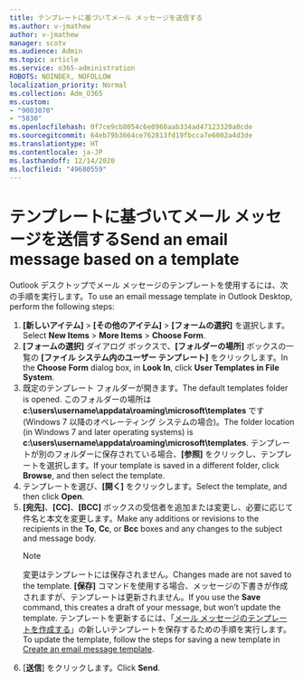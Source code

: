 ```yaml
---
title: テンプレートに基づいてメール メッセージを送信する
ms.author: v-jmathew
author: v-jmathew
manager: scotv
ms.audience: Admin
ms.topic: article
ms.service: o365-administration
ROBOTS: NOINDEX, NOFOLLOW
localization_priority: Normal
ms.collection: Adm_O365
ms.custom:
- "9003070"
- "5830"
ms.openlocfilehash: 0f7ce9cb8054c6e0960aab334ad47123320a0cde
ms.sourcegitcommit: 64eb79b3664ce762813fd19fbcca7e6002a4d3de
ms.translationtype: HT
ms.contentlocale: ja-JP
ms.lasthandoff: 12/14/2020
ms.locfileid: "49680559"
---
```

# <a name="send-an-email-message-based-on-a-template"></a><span data-ttu-id="3f4ff-102">テンプレートに基づいてメール メッセージを送信する</span><span class="sxs-lookup"><span data-stu-id="3f4ff-102">Send an email message based on a template</span></span>

<span data-ttu-id="3f4ff-103">Outlook デスクトップでメール メッセージのテンプレートを使用するには、次の手順を実行します。</span><span class="sxs-lookup"><span data-stu-id="3f4ff-103">To use an email message template in Outlook Desktop, perform the following steps:</span></span>

1. <span data-ttu-id="3f4ff-104">**[新しいアイテム]** > **[その他のアイテム]** > **[フォームの選択]** を選択します。</span><span class="sxs-lookup"><span data-stu-id="3f4ff-104">Select **New Items** > **More Items** > **Choose Form**.</span></span>
2. <span data-ttu-id="3f4ff-105">**[フォームの選択]** ダイアログ ボックスで、**[フォルダーの場所]** ボックスの一覧の **[ファイル システム内のユーザー テンプレート]** をクリックします。</span><span class="sxs-lookup"><span data-stu-id="3f4ff-105">In the **Choose Form** dialog box, in **Look In**, click **User Templates in File System**.</span></span>
3. <span data-ttu-id="3f4ff-106">既定のテンプレート フォルダーが開きます。</span><span class="sxs-lookup"><span data-stu-id="3f4ff-106">The default templates folder is opened.</span></span> <span data-ttu-id="3f4ff-107">このフォルダーの場所は **c:\users\username\appdata\roaming\microsoft\templates** です (Windows 7 以降のオペレーティング システムの場合)。</span><span class="sxs-lookup"><span data-stu-id="3f4ff-107">The folder location (in Windows 7 and later operating systems) is **c:\users\username\appdata\roaming\microsoft\templates**.</span></span> <span data-ttu-id="3f4ff-108">テンプレートが別のフォルダーに保存されている場合、**[参照]** をクリックし、テンプレートを選択します。</span><span class="sxs-lookup"><span data-stu-id="3f4ff-108">If your template is saved in a different folder, click **Browse**, and then select the template.</span></span>
4. <span data-ttu-id="3f4ff-109">テンプレートを選び、**[開く]** をクリックします。</span><span class="sxs-lookup"><span data-stu-id="3f4ff-109">Select the template, and then click **Open**.</span></span>
5. <span data-ttu-id="3f4ff-110">**[宛先]**、**[CC]**、**[BCC]** ボックスの受信者を追加または変更し、必要に応じて件名と本文を変更します。</span><span class="sxs-lookup"><span data-stu-id="3f4ff-110">Make any additions or revisions to the recipients in the **To**, **Cc**, or **Bcc** boxes and any changes to the subject and message body.</span></span>
    > [!NOTE]
    > <span data-ttu-id="3f4ff-111">変更はテンプレートには保存されません。</span><span class="sxs-lookup"><span data-stu-id="3f4ff-111">Changes made are not saved to the template.</span></span> <span data-ttu-id="3f4ff-112">**[保存]** コマンドを使用する場合、メッセージの下書きが作成されますが、テンプレートは更新されません。</span><span class="sxs-lookup"><span data-stu-id="3f4ff-112">If you use the **Save** command, this creates a draft of your message, but won’t update the template.</span></span> <span data-ttu-id="3f4ff-113">テンプレートを更新するには、「[メール メッセージのテンプレートを作成する](https://support.microsoft.com/office/create-an-email-message-template-43ec7142-4dd0-4351-8727-bd0977b6b2d1)」の新しいテンプレートを保存するための手順を実行します。</span><span class="sxs-lookup"><span data-stu-id="3f4ff-113">To update the template, follow the steps for saving a new template in [Create an email message template](https://support.microsoft.com/office/create-an-email-message-template-43ec7142-4dd0-4351-8727-bd0977b6b2d1).</span></span>
6. <span data-ttu-id="3f4ff-114">[**送信**] をクリックします。</span><span class="sxs-lookup"><span data-stu-id="3f4ff-114">Click **Send**.</span></span>
